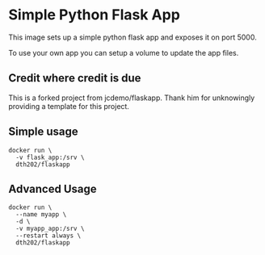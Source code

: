 # Simple Python Flask App

This image sets up a simple python flask app and exposes it on port 5000. 

To use your own app you can setup a volume to update the app files.


## Credit where credit is due

This is a forked project from jcdemo/flaskapp. Thank him for unknowingly providing a template for this project.


## Simple usage
```
docker run \
  -v flask_app:/srv \
  dth202/flaskapp
```

## Advanced Usage
```
docker run \
  --name myapp \
  -d \
  -v myapp_app:/srv \
  --restart always \
  dth202/flaskapp
```



